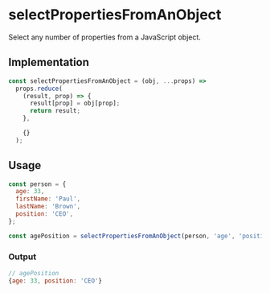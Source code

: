 # selectPropertiesFromAnObject

Select any number of properties from a JavaScript object.

## Implementation

```javascript
const selectPropertiesFromAnObject = (obj, ...props) =>
  props.reduce(
    (result, prop) => {
      result[prop] = obj[prop];
      return result;
    },

    {}
  );
```

## Usage

```javascript
const person = {
  age: 33,
  firstName: 'Paul',
  lastName: 'Brown',
  position: 'CEO',
};

const agePosition = selectPropertiesFromAnObject(person, 'age', 'position');
```

### Output

```javascript
// agePosition
{age: 33, position: 'CEO'}
```
